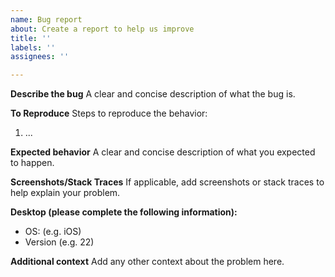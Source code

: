 ```yaml
---
name: Bug report
about: Create a report to help us improve
title: ''
labels: ''
assignees: ''

---
```


**Describe the bug**
A clear and concise description of what the bug is.

**To Reproduce**
Steps to reproduce the behavior:

1. ...

**Expected behavior**
A clear and concise description of what you expected to happen.

**Screenshots/Stack Traces**
If applicable, add screenshots or stack traces to help explain your problem.

**Desktop (please complete the following information):**

- OS: (e.g. iOS)
- Version (e.g. 22)

**Additional context**
Add any other context about the problem here.
